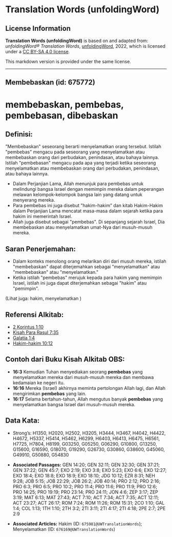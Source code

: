 # Translation Words (unfoldingWord)

## License Information

**Translation Words (unfoldingWord)** is based on and adapted from: _unfoldingWord® Translation Words_, [unfoldingWord](https://unfoldingword.org/utw), 2022, which is licensed under a [CC BY-SA 4.0 license](https://creativecommons.org/licenses/by-sa/4.0/legalcode.en).

This markdown version is provided under the same license.



--------------------------------

## Membebaskan (id: 675772)

membebaskan, pembebas, pembebasan, dibebaskan
=============================================

Definisi:
---------

"Membebaskan" seseorang berarti menyelamatkan orang tersebut. Istilah "pembebas" mengacu pada seseorang yang menyelamatkan atau membebaskan orang dari perbudakan, penindasan, atau bahaya lainnya. Istilah "pembebasan" mengacu pada apa yang terjadi ketika seseorang menyelamatkan atau membebaskan orang dari perbudakan, penindasan, atau bahaya lainnya.

* Dalam Perjanjian Lama, Allah menunjuk para pembebas untuk melindungi bangsa Israel dengan memimpin mereka dalam peperangan melawan kelompok\-kelompok bangsa lain yang datang untuk menyerang mereka.
* Para pembebas ini juga disebut "hakim\-hakim" dan kitab Hakim\-Hakim dalam Perjanjian Lama mencatat masa\-masa dalam sejarah ketika para hakim ini memerintah Israel.
* Allah juga disebut sebagai "pembebas". Di sepanjang sejarah Israel, Dia membebaskan atau menyelamatkan umat\-Nya dari musuh\-musuh mereka.

Saran Penerjemahan:
-------------------

* Dalam konteks menolong orang melarikan diri dari musuh mereka, istilah "membebaskan" dapat diterjemahkan sebagai "menyelamatkan" atau "membebaskan" atau "menyelamatkan."
* Ketika istilah "pembebas" merujuk kepada para hakim yang memimpin Israel, istilah ini juga dapat diterjemahkan sebagai "hakim" atau "pemimpin".

(Lihat juga: hakim, menyelamatkan )

Referensi Alkitab:
------------------

* [2 Korintus 1:10](https://ref.ly/2Cor0:0)
* [Kisah Para Rasul 7:35](https://ref.ly/Acts0:0)
* [Galatia 1:4](https://ref.ly/Gal1:4)
* [Hakim\-hakim 10:12](https://ref.ly/Judg10:12)

Contoh dari Buku Kisah Alkitab OBS:
-----------------------------------

* **16:3** Kemudian Tuhan menyediakan seorang **pembebas** yang menyelamatkan mereka dari musuh\-musuh mereka dan membawa kedamaian ke negeri itu.
* **16:16** Mereka (Israel) akhirnya meminta pertolongan Allah lagi, dan Allah mengirimkan **pembebas** yang lain.
* **16:17** Selama bertahun\-tahun, Allah mengutus banyak **pembebas** yang menyelamatkan bangsa Israel dari musuh\-musuh mereka.

Data Kata:
----------

* Strong’s: H1350, H2020, H2502, H3205, H3444, H3467, H4042, H4422, H4672, H5337, H5414, H5462, H6299, H6403, H6413, H6475, H6561, H7725, H7804, H8199, G03250, G05250, G06290, G10800, G13250, G15600, G16590, G18070, G19290, G26730, G30860, G38600, G45060, G49910, G50880, G54830

* **Associated Passages:** GEN 14:20; GEN 32:11; GEN 32:30; GEN 37:21; GEN 37:22; GEN 45:7; EXO 2:19; EXO 3:8; EXO 5:23; EXO 6:6; EXO 12:27; EXO 18:4; EXO 18:8; EXO 18:9; EXO 18:10; JDG 10:12; EZR 8:31; NEH 9:28; JOB 5:15; JOB 22:29; JOB 26:2; JOB 40:14; PRO 2:12; PRO 2:16; PRO 6:3; PRO 6:5; PRO 10:2; PRO 11:4; PRO 11:6; PRO 11:9; PRO 12:6; PRO 14:25; PRO 19:19; PRO 23:14; PRO 24:11; JON 4:6; ZEP 3:17; ZEP 3:19; MAT 6:13; MAT 27:43; ACT 7:10; ACT 7:34; ACT 7:35; ACT 12:11; ACT 23:27; ACT 26:17; ROM 7:24; ROM 11:26; ROM 15:31; 2CO 1:10; GAL 1:4; COL 1:13; 1TH 1:10; 2TH 3:2; 2TI 3:11; 2TI 4:17; 2TI 4:18; 2PE 2:7; 2PE 2:9
* **Associated Articles:** Hakim (ID: `675981@UWTranslationWords`); Menyelamatkan (ID: `676169@UWTranslationWords`)

